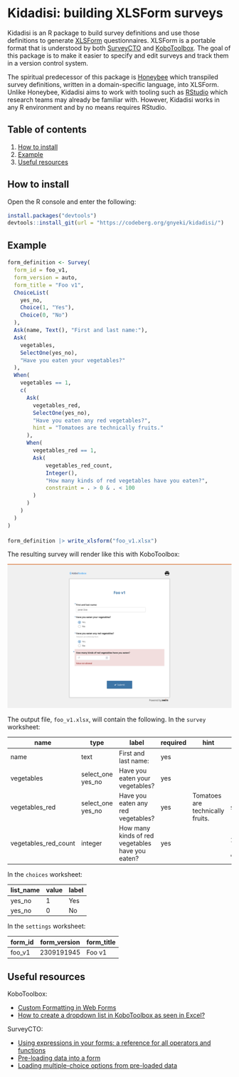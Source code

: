# Kidadisi: building XLSForm surveys

Kidadisi is an R package to build survey definitions and use those definitions to generate [XLSForm](https://xlsform.org/) questionnaires.
XLSForm is a portable format that is understood by both [SurveyCTO](https://www.surveycto.com/) and [KoboToolbox](https://www.kobotoolbox.org/).
The goal of this package is to make it easier to specify and edit surveys and track them in a version control system.

The spiritual predecessor of this package is [Honeybee](https://github.com/gn0/honeybee/) which transpiled survey definitions, written in a domain-specific language, into XLSForm.
Unlike Honeybee, Kidadisi aims to work with tooling such as [RStudio](https://posit.co/products/open-source/rstudio/) which research teams may already be familiar with.
However, Kidadisi works in any R environment and by no means requires RStudio.

## Table of contents

1. [How to install](#how-to-install)
2. [Example](#example)
3. [Useful resources](#useful-resources)

## How to install

Open the R console and enter the following:

```r
install.packages("devtools")
devtools::install_git(url = "https://codeberg.org/gnyeki/kidadisi/")
```

## Example

```r
form_definition <- Survey(
  form_id = foo_v1,
  form_version = auto,
  form_title = "Foo v1",
  ChoiceList(
    yes_no,
    Choice(1, "Yes"),
    Choice(0, "No")
  ),
  Ask(name, Text(), "First and last name:"),
  Ask(
    vegetables,
    SelectOne(yes_no),
    "Have you eaten your vegetables?"
  ),
  When(
    vegetables == 1,
    c(
      Ask(
        vegetables_red,
        SelectOne(yes_no),
        "Have you eaten any red vegetables?",
        hint = "Tomatoes are technically fruits."
      ),
      When(
        vegetables_red == 1,
        Ask(
            vegetables_red_count,
            Integer(),
            "How many kinds of red vegetables have you eaten?",
            constraint = . > 0 & . < 100
        )
      )
    )
  )
)

form_definition |> write_xlsform("foo_v1.xlsx")
```

The resulting survey will render like this with KoboToolbox:

<img src="./examples/screenshot.png" alt="Screenshot of the example survey" width="600" />

The output file, `foo_v1.xlsx`, will contain the following.
In the `survey` worksheet:

| name                 | type              | label                                            | required | hint                             | relevance                                         | constraint          |
|----------------------|-------------------|--------------------------------------------------|----------|----------------------------------|---------------------------------------------------|---------------------|
| name                 | text              | First and last name:                             | yes      |                                  |                                                   |                     |
| vegetables           | select_one yes_no | Have you eaten your vegetables?                  | yes      |                                  |                                                   |                     |
| vegetables_red       | select_one yes_no | Have you eaten any red vegetables?               | yes      | Tomatoes are technically fruits. | `${vegetables} = 1`                               |                     |
| vegetables_red_count | integer           | How many kinds of red vegetables have you eaten? | yes      |                                  | `(${vegetables} = 1) and (${vegetables_red} = 1)` | `. > 0 and . < 100` |

In the `choices` worksheet:

| list_name | value | label |
|-----------|-------|-------|
| yes_no    | 1     | Yes   |
| yes_no    | 0     | No    |


In the `settings` worksheet:

| form_id | form_version | form_title |
|---------|--------------|------------|
| foo_v1  | 2309191945   | Foo v1     |

## Useful resources

KoboToolbox:

- [Custom Formatting in Web Forms](https://support.kobotoolbox.org/custom_format_web.html)
- [How to create a dropdown list in KoboToolbox as seen in Excel?](https://community.kobotoolbox.org/t/how-to-create-a-drop-down-list-in-kobotoolbox-as-seen-in-excel/943)

SurveyCTO:

- [Using expressions in your forms: a reference for all operators and functions](https://docs.surveycto.com/02-designing-forms/01-core-concepts/09.expressions.html)
- [Pre-loading data into a form](https://docs.surveycto.com/02-designing-forms/03-advanced-topics/03.preloading.html)
- [Loading multiple-choice options from pre-loaded data](https://docs.surveycto.com/02-designing-forms/03-advanced-topics/04.search-and-select.html)

